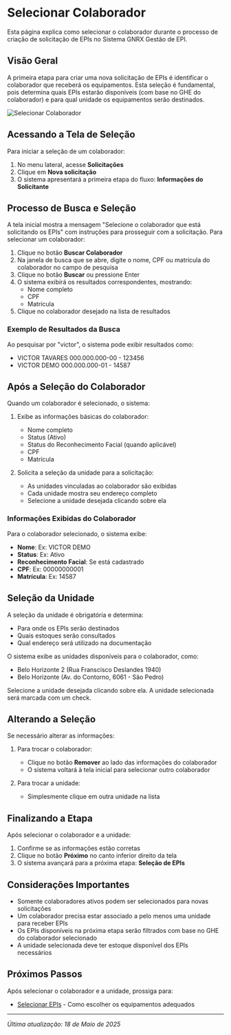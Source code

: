 # Selecionar Colaborador

Esta página explica como selecionar o colaborador durante o processo de criação de solicitação de EPIs no Sistema GNRX Gestão de EPI.

## Visão Geral

A primeira etapa para criar uma nova solicitação de EPIs é identificar o colaborador que receberá os equipamentos. Esta seleção é fundamental, pois determina quais EPIs estarão disponíveis (com base no GHE do colaborador) e para qual unidade os equipamentos serão destinados.

![Selecionar Colaborador](../../../assets/images/selecionar-colaborador.png)

## Acessando a Tela de Seleção

Para iniciar a seleção de um colaborador:

1. No menu lateral, acesse **Solicitações**
2. Clique em **Nova solicitação**
3. O sistema apresentará a primeira etapa do fluxo: **Informações do Solicitante**

## Processo de Busca e Seleção

A tela inicial mostra a mensagem "Selecione o colaborador que está solicitando os EPIs" com instruções para prosseguir com a solicitação. Para selecionar um colaborador:

1. Clique no botão **Buscar Colaborador**
2. Na janela de busca que se abre, digite o nome, CPF ou matrícula do colaborador no campo de pesquisa
3. Clique no botão **Buscar** ou pressione Enter
4. O sistema exibirá os resultados correspondentes, mostrando:
   - Nome completo
   - CPF
   - Matrícula
5. Clique no colaborador desejado na lista de resultados

### Exemplo de Resultados da Busca

Ao pesquisar por "victor", o sistema pode exibir resultados como:
- VICTOR TAVARES 000.000.000-00 - 123456
- VICTOR DEMO 000.000.000-01 - 14587

## Após a Seleção do Colaborador

Quando um colaborador é selecionado, o sistema:

1. Exibe as informações básicas do colaborador:
   - Nome completo
   - Status (Ativo)
   - Status do Reconhecimento Facial (quando aplicável)
   - CPF
   - Matrícula

2. Solicita a seleção da unidade para a solicitação:
   - As unidades vinculadas ao colaborador são exibidas
   - Cada unidade mostra seu endereço completo
   - Selecione a unidade desejada clicando sobre ela

### Informações Exibidas do Colaborador

Para o colaborador selecionado, o sistema exibe:
- **Nome**: Ex: VICTOR DEMO
- **Status**: Ex: Ativo
- **Reconhecimento Facial**: Se está cadastrado
- **CPF**: Ex: 00000000001
- **Matrícula**: Ex: 14587

## Seleção da Unidade

A seleção da unidade é obrigatória e determina:
- Para onde os EPIs serão destinados
- Quais estoques serão consultados
- Qual endereço será utilizado na documentação

O sistema exibe as unidades disponíveis para o colaborador, como:
- Belo Horizonte 2 (Rua Franscisco Deslandes 1940)
- Belo Horizonte (Av. do Contorno, 6061 - São Pedro)

Selecione a unidade desejada clicando sobre ela. A unidade selecionada será marcada com um check.

## Alterando a Seleção

Se necessário alterar as informações:

1. Para trocar o colaborador:
   - Clique no botão **Remover** ao lado das informações do colaborador
   - O sistema voltará à tela inicial para selecionar outro colaborador

2. Para trocar a unidade:
   - Simplesmente clique em outra unidade na lista

## Finalizando a Etapa

Após selecionar o colaborador e a unidade:

1. Confirme se as informações estão corretas
2. Clique no botão **Próximo** no canto inferior direito da tela
3. O sistema avançará para a próxima etapa: **Seleção de EPIs**

## Considerações Importantes

- Somente colaboradores ativos podem ser selecionados para novas solicitações
- Um colaborador precisa estar associado a pelo menos uma unidade para receber EPIs
- Os EPIs disponíveis na próxima etapa serão filtrados com base no GHE do colaborador selecionado
- A unidade selecionada deve ter estoque disponível dos EPIs necessários

## Próximos Passos

Após selecionar o colaborador e a unidade, prossiga para:

- [Selecionar EPIs](./selecionar-epis.md) - Como escolher os equipamentos adequados

---

*Última atualização: 18 de Maio de 2025*